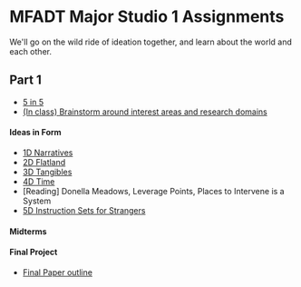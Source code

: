 # MFADT Major Studio 1 Assignments

We'll go on the wild ride of ideation together, and learn about the world and each other.

## Part 1
* [5 in 5](five-in-five.md)
* [(In class) Brainstorm around interest areas and research domains](brainstorm-domains.md)
#### Ideas in Form
* [1D Narratives](https://github.com/iristy318/mfadt-majorstudio-1/blob/master/Assignments/1D/1D%20Profile.md)
* [2D Flatland](https://github.com/iristy318/mfadt-majorstudio-1/blob/master/Assignments/2D-3D/2D-3D%20statement.md)
* [3D Tangibles](https://github.com/iristy318/mfadt-majorstudio-1/blob/master/Assignments/2D-3D/2D-3D%20statement.md)
* [4D Time](https://ty-987654321.wixsite.com/irisdtworks/single-post/2017/09/25/Ideas-in-Form-4D-Time)
* [Reading] Donella Meadows, Leverage Points, Places to Intervene is a System
* [5D Instruction Sets for Strangers](https://ty-987654321.wixsite.com/irisdtworks/single-post/2017/10/05/Instruction-Sets-for-Strangers-1st-Prototype)
#### Midterms

#### Final Project
* [Final Paper outline](https://drive.google.com/a/newschool.edu/file/d/1sANAwUMTF5Eh1QC7prPxJRMr6w0qhJIR/view?usp=sharing)
